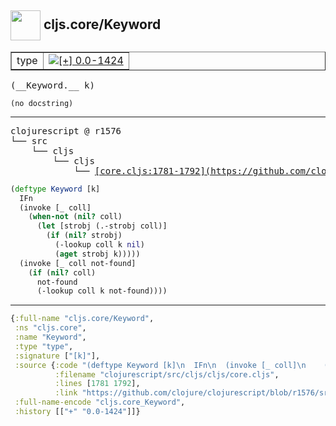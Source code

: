 ## <img width="48px" valign="middle" src="http://i.imgur.com/Hi20huC.png"> cljs.core/Keyword

 <table border="1">
<tr>
<td>type</td>
<td><a href="https://github.com/cljsinfo/api-refs/tree/0.0-1424"><img valign="middle" alt="[+] 0.0-1424" src="https://img.shields.io/badge/+-0.0--1424-lightgrey.svg"></a> </td>
</tr>
</table>

 <samp>
(__Keyword.__ k)<br>
</samp>

```
(no docstring)
```

---

 <pre>
clojurescript @ r1576
└── src
    └── cljs
        └── cljs
            └── <ins>[core.cljs:1781-1792](https://github.com/clojure/clojurescript/blob/r1576/src/cljs/cljs/core.cljs#L1781-L1792)</ins>
</pre>

```clj
(deftype Keyword [k]
  IFn
  (invoke [_ coll]
    (when-not (nil? coll)
      (let [strobj (.-strobj coll)]
        (if (nil? strobj)
          (-lookup coll k nil)
          (aget strobj k)))))
  (invoke [_ coll not-found]
    (if (nil? coll)
      not-found
      (-lookup coll k not-found))))
```


---

```clj
{:full-name "cljs.core/Keyword",
 :ns "cljs.core",
 :name "Keyword",
 :type "type",
 :signature ["[k]"],
 :source {:code "(deftype Keyword [k]\n  IFn\n  (invoke [_ coll]\n    (when-not (nil? coll)\n      (let [strobj (.-strobj coll)]\n        (if (nil? strobj)\n          (-lookup coll k nil)\n          (aget strobj k)))))\n  (invoke [_ coll not-found]\n    (if (nil? coll)\n      not-found\n      (-lookup coll k not-found))))",
          :filename "clojurescript/src/cljs/cljs/core.cljs",
          :lines [1781 1792],
          :link "https://github.com/clojure/clojurescript/blob/r1576/src/cljs/cljs/core.cljs#L1781-L1792"},
 :full-name-encode "cljs.core_Keyword",
 :history [["+" "0.0-1424"]]}

```
